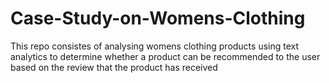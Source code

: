 # Case-Study-on-Womens-Clothing

This repo consistes of analysing womens clothing products using text analytics to determine whether a product can be recommended to the user based on the review that the product has received
